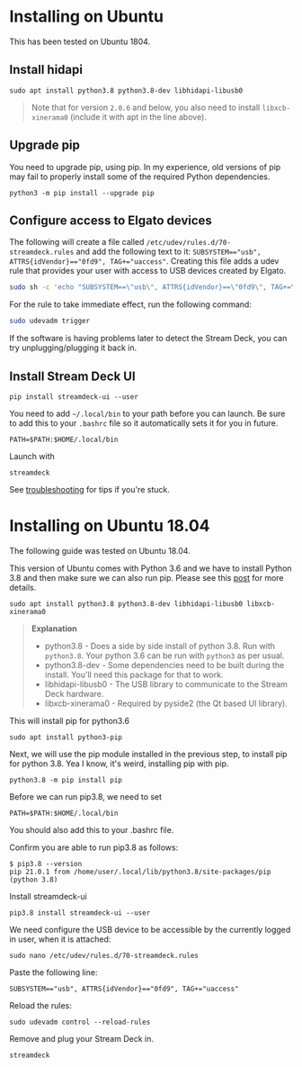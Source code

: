# Installing on Ubuntu
This has been tested on Ubuntu 1804.

## Install hidapi
``` console
sudo apt install python3.8 python3.8-dev libhidapi-libusb0
```

> Note that for version `2.0.6` and below, you also need to install `libxcb-xinerama0` (include it with apt in the line above). 

## Upgrade pip
You need to upgrade pip, using pip. In my experience, old versions of pip may fail to properly install some of the required Python dependencies.
```
python3 -m pip install --upgrade pip
```
## Configure access to Elgato devices
The following will create a file called `/etc/udev/rules.d/70-streamdeck.rules` and add the following text to it: `SUBSYSTEM=="usb", ATTRS{idVendor}=="0fd9", TAG+="uaccess"`. Creating this file adds a udev rule that provides your user with access to USB devices created by Elgato.
``` bash
sudo sh -c 'echo "SUBSYSTEM==\"usb\", ATTRS{idVendor}==\"0fd9\", TAG+=\"uaccess\"" > /etc/udev/rules.d/70-streamdeck.rules'
```
For the rule to take immediate effect, run the following command:
``` bash
sudo udevadm trigger
```
If the software is having problems later to detect the Stream Deck, you can try unplugging/plugging it back in.

## Install Stream Deck UI
```
pip install streamdeck-ui --user
```
You need to add `~/.local/bin` to your path before you can launch. Be sure to add this to your `.bashrc` file so it automatically sets it for you in future.
``` console
PATH=$PATH:$HOME/.local/bin
```
Launch with
```
streamdeck
```
See [troubleshooting](../troubleshooting.md) for tips if you're stuck.






Installing on Ubuntu 18.04
==========================

The following guide was tested on Ubuntu 18.04.

This version of Ubuntu comes with Python 3.6 and we have to install Python 3.8 and then make sure we can also run pip.
Please see this [post](https://stackoverflow.com/a/63207387/) for more details.

``` console
sudo apt install python3.8 python3.8-dev libhidapi-libusb0 libxcb-xinerama0
```
> **Explanation**
>
> * python3.8 - Does a side by side install of python 3.8. Run with `python3.8`. Your python 3.6 can be run with `python3` as per usual.
> * python3.8-dev - Some dependencies need to be built during the install. You'll need this package for that to work.
> * libhidapi-libusb0 - The USB library to communicate to the Stream Deck hardware.
> * libxcb-xinerama0 - Required by pyside2 (the Qt based UI library).

This will install pip for python3.6
``` console
sudo apt install python3-pip
```

Next, we will use the pip module installed in the previous step, to install pip for python 3.8. Yea I know, it's weird, installing pip with pip.
``` console
python3.8 -m pip install pip
```

Before we can run pip3.8, we need to set
``` console
PATH=$PATH:$HOME/.local/bin
```
You should also add this to your .bashrc file.

Confirm you are able to run pip3.8 as follows:
``` console
$ pip3.8 --version
pip 21.0.1 from /home/user/.local/lib/python3.8/site-packages/pip (python 3.8)
```

Install streamdeck-ui
``` console
pip3.8 install streamdeck-ui --user
```

We need configure the USB device to be accessible by the currently logged in user, when it is attached:
``` console
sudo nano /etc/udev/rules.d/70-streamdeck.rules
```
Paste the following line:
``` console
SUBSYSTEM=="usb", ATTRS{idVendor}=="0fd9", TAG+="uaccess"
```
Reload the rules:
``` console
sudo udevadm control --reload-rules
```
Remove and plug your Stream Deck in.
``` console
streamdeck
```
